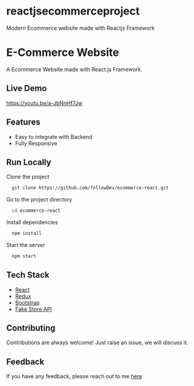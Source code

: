 # reactjsecommerceproject
Modern Ecommerce website made with Reactjs Framework<br>
# E-Commerce Website

A Ecommerce Website made with React.js Framework.


## Live Demo

<a href="Live Demo">https://youtu.be/a-JbNnHf7Jw</a>

## Features

- Easy to integrate with Backend
- Fully Responsive




## Run Locally

Clone the project

```bash
  git clone https://github.com/followDev/ecommerce-react.git
```

Go to the project directory

```bash
  cd ecommerce-react
```

Install dependencies

```bash
  npm install
```

Start the server

```bash
  npm start
```



## Tech Stack

* [React](https://reactjs.org/)
* [Redux](https://redux.js.org/)
* [Bootstrap](https://getbootstrap.com/)
* [Fake Store API](https://fakestoreapi.com/)

## Contributing

Contributions are always welcome!
Just raise an issue, we will discuss it.


## Feedback

If you have any feedback, please reach out to me [here](https://therichpost.com/contact-advertise/)



